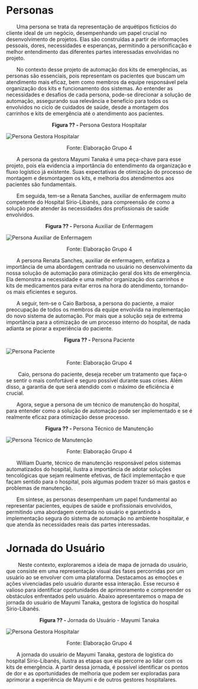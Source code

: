 # Personas
&emsp;&emsp;Uma persona se trata da representação de arquétipos fictícios do cliente ideal de um negócio, desempenhando um papel crucial no desenvolvimento de projetos. Elas são construídas a partir de informações pessoais, dores, necessidades e esperanças, permitindo a personificação e melhor entendimento das diferentes partes interessadas envolvidas no projeto. 

&emsp;&emsp;No contexto desse projeto de automação dos kits de emergências, as personas são essenciais, pois representam os pacientes que buscam um atendimento mais eficaz, bem como membros da equipe responsável pela organização dos kits e funcionamento dos sistemas. Ao entender as necessidades e desafios de cada persona, pode-se direcionar a solução de automação, assegurando sua relevância e benefício para todos os envolvidos no ciclo de cuidados de saúde, desde a montagem dos carrinhos e kits de emergência até o atendimento aos pacientes. 

<p align="center"><b>Figura ?? - </b> Persona Gestora Hospitalar</p>

![Persona Gestora Hospitalar](/img/personaMayumi.png)
<p align="center">Fonte: Elaboração Grupo 4</p>

&emsp;&emsp;A persona da gestora Mayumi Tanaka é uma peça-chave para esse projeto, pois ela evidencia a importância do entendimento da organização e fluxo logístico já existente. Suas expectativas de otimização do processo de montagem e desmontagem os kits, e melhoria dos atendimentos aos pacientes são fundamentais.

&emsp;&emsp;Em seguida, tem-se a Renata Sanches, auxiliar de enfermagem muito competente do Hospital Sírio-Libanês, para compreensão de como a solução pode atender às necessidades dos profissionais de saúde envolvidos.

<p align="center"><b>Figura ?? - </b> Persona Auxiliar de Enfermagem</p>

![Persona Auxiliar de Enfermagem](/img/personaRenata.png)
<p align="center">Fonte: Elaboração Grupo 4</p>

&emsp;&emsp;A persona Renata Sanches, auxiliar de enfermagem, enfatiza a importância de uma abordagem centrada no usuário no desenvolvimento da nossa solução de automação para otimização geral dos kits de emergência. Ela demonstra a necessidade e uma melhor organização dos carrinhos e kits de medicamentos para evitar erros na hora do atendimento, tornando-os mais eficientes e seguros.

&emsp;&emsp;A seguir, tem-se o Caio Barbosa, a persona do paciente, a maior preocupação de todos os membros da equipe envolvida na implementação do novo sistema de automação. Por mais que a solução seja de extrema importância para a otimização de um processo interno do hospital, de nada adianta se piorar a experiência do paciente.

<p align="center"><b>Figura ?? - </b> Persona Paciente</p>

![Persona Paciente](/img/personaCaio.png)
<p align="center">Fonte: Elaboração Grupo 4</p>

&emsp;&emsp; Caio, persona do paciente, deseja receber um tratamento que faça-o se sentir o mais confortável e seguro possível durante suas crises. Além disso, a garantia de que será atendido com o máximo de eficiência é crucial.

&emsp;&emsp;Agora, segue a persona de um técnico de manutenção do hospital, para entender como a solução de automação pode ser implementado e se é realmente eficaz para otimização desse processo. 

<p align="center"><b>Figura ?? - </b> Persona Técnico de Manutenção</p>

![Persona Técnico de Manutenção](/img/personaWilliam.png)
<p align="center">Fonte: Elaboração Grupo 4</p>

&emsp;&emsp;William Duarte, técnico de manutenção responsável pelos sistemas automatizados do hospital, ilustra a importância de adotar soluções tencológicas que sejam realmente efetivas, de fácil implementação e que façam sentido para o hospital, pois algumas podem trazer só mais gastos e problemas de manutenção. 

&emsp;&emsp;Em síntese, as personas desempenham um papel fundamental ao representar pacientes, equipes de saúde e profissionais envolvidos, permitindo uma abordagem centrada no usuário e garantindo a implementação segura do sistema de automação no ambiente hospitalar, e que atenda às necessidades reais das partes interessadas.

# Jornada do Usuário

&emsp;&emsp; Neste contexto, exploraremos a ideia de mapa de jornada do usuário, que consiste em uma representação visual das fases percorridas por um usuário ao se envolver com uma plataforma. Destacamos as emoções e ações vivenciadas pelo usuário durante essa interação. Esse recurso é valioso para identificar oportunidades de aprimoramento e compreender os obstáculos enfrentados pelo usuário. Abaixo apresentaremos o mapa de jornada do usuário de Mayumi Tanaka, gestora de logística do hospital Sírio-Libanês.

<p align="center"><b>Figura ?? - </b> Jornada do Usuário - Mayumi Tanaka</p>

![Persona Gestora Hospitalar](/img/jornada_do_usuario.png)
<p align="center">Fonte: Elaboração Grupo 4</p>

&emsp;&emsp;A jornada do usuário de Mayumi Tanaka, gestora de logística do hospital Sírio-Libanês, ilustra as etapas que ela percorre ao lidar com os kits de emergência. A partir dessa jornada, é possível identificar os pontos de dor e as oportunidades de melhoria que podem ser exploradas para aprimorar a experiência de Mayumi e de outros gestores hospitalares.

